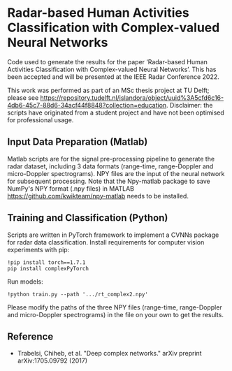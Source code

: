 # Radar-based Human Activities Classification with Complex-valued Neural Networks
Code used to generate the results for the paper ‘Radar-based Human Activities Classification with Complex-valued Neural Networks’. This has been accepted and will be presented at the IEEE Radar Conference 2022.

This work was performed as part of an MSc thesis project at TU Delft; please see https://repository.tudelft.nl/islandora/object/uuid%3A5cfd6c16-4db6-45c7-88d6-34acf44f8848?collection=education. Disclaimer: the scripts have originated from a student project and have not been optimised for professional usage.  

## Input Data Preparation (Matlab)
Matlab scripts are for the signal pre-processing pipeline to generate the radar dataset, including 3 data formats (range-time, range-Doppler and micro-Doppler spectrograms). NPY files are the input of the neural network for subsequent processing. 
Note that the Npy-matlab package to save NumPy's NPY format (.npy files) in MATLAB https://github.com/kwikteam/npy-matlab needs to be installed.

## Training and Classification (Python) 
Scripts are written in PyTorch framework to implement a CVNNs package for radar data classification. 
Install requirements for computer vision experiments with pip:
```
!pip install torch==1.7.1
pip install complexPyTorch
```
Run models:
```
!python train.py --path '.../rt_complex2.npy'
```
Please modify the paths of the three NPY files (range-time, range-Doppler and micro-Doppler spectrograms) in the file on your own to get the results.

## Reference
* Trabelsi, Chiheb, et al. "Deep complex networks." arXiv preprint arXiv:1705.09792 (2017)
